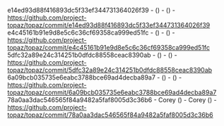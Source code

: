 e14ed93d88f416893dc5f33ef344731364026f39 -  () -  () - https://github.com/project-topaz/topaz/commit/e14ed93d88f416893dc5f33ef344731364026f39
e4c45161b91e9d8e5c6c36cf69358ca999ed51fc -  () -  () - https://github.com/project-topaz/topaz/commit/e4c45161b91e9d8e5c6c36cf69358ca999ed51fc
5dfc32a89e24c314251b0dfdc88558ceac8390ab -  () -  () - https://github.com/project-topaz/topaz/commit/5dfc32a89e24c314251b0dfdc88558ceac8390ab
6a09bcb035735e6eabc3788bce69ad4decba89a7 -  () -  () - https://github.com/project-topaz/topaz/commit/6a09bcb035735e6eabc3788bce69ad4decba89a7
78a0aa3dac546565f84a9482a5faf8005d3c36b6 - Corey () - Corey () - https://github.com/project-topaz/topaz/commit/78a0aa3dac546565f84a9482a5faf8005d3c36b6
